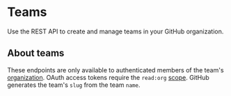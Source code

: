 # Teams

Use the REST API to create and manage teams in your GitHub organization.

## About teams

These endpoints are only available to authenticated members of the team's [organization](/rest/orgs). OAuth access tokens require the `read:org` [scope](/apps/oauth-apps/building-oauth-apps/scopes-for-oauth-apps). GitHub generates the team's `slug` from the team `name`.
